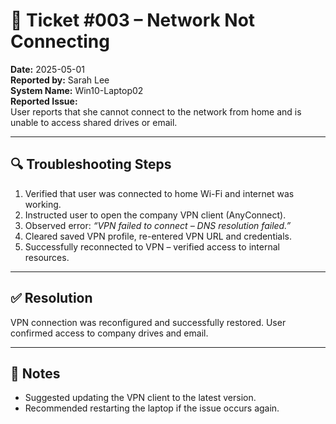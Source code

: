 # 🎫 Ticket #003 – Network Not Connecting  
**Date:** 2025-05-01  
**Reported by:** Sarah Lee  
**System Name:** Win10-Laptop02  
**Reported Issue:**  
User reports that she cannot connect to the network from home and is unable to access shared drives or email.

---

## 🔍 Troubleshooting Steps

1. Verified that user was connected to home Wi-Fi and internet was working.  
2. Instructed user to open the company VPN client (AnyConnect).  
3. Observed error: *“VPN failed to connect – DNS resolution failed.”*  
4. Cleared saved VPN profile, re-entered VPN URL and credentials.  
5. Successfully reconnected to VPN – verified access to internal resources.

---

## ✅ Resolution

VPN connection was reconfigured and successfully restored. User confirmed access to company drives and email.

---

## 📌 Notes

- Suggested updating the VPN client to the latest version.  
- Recommended restarting the laptop if the issue occurs again.
